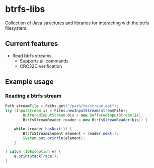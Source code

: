 # btrfs-libs

Collection of Java structures and libraries for interacting with the btrfs filesystem.

## Current features

* Read btrfs streams
  * Supports all commands
  * CRC32C verification

## Example usage

### Reading a btrfs stream

```java
Path streamFile = Paths.get("/path/to/stream.dat");
try (InputStream is = Files.newInputStream(streamFile);
        BufferedInputStream bis = new BufferedInputStream(is);
        BtrfsStreamReader reader = new BtrfsStreamReader(bis)) {

    while (reader.hasNext()) {
        BtrfsStreamElement element = reader.next();
        System.out.println(element);
    }

} catch (IOException e) {
    e.printStackTrace();
}
```
